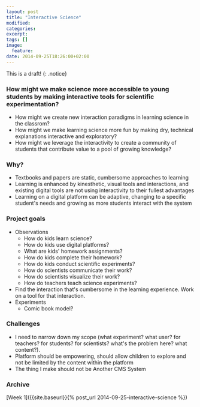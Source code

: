 ```yaml
---
layout: post
title: "Interactive Science"
modified:
categories: 
excerpt:
tags: []
image:
  feature:
date: 2014-09-25T18:26:00+02:00
---
```

This is a draft!
{: .notice}

### How might we make science more accessible to young students by making interactive tools for scientific experimentation? 

- How might we create new interaction paradigms in learning science in the classrom? 
- How might we make learning science more fun by making dry, technical explanations interactive and exploratory?
- How might we leverage the interactivity to create a community of students that contribute value to a pool of growing knowledge?

### Why?

- Textbooks and papers are static, cumbersome approaches to learning
- Learning is enhanced by kinesthetic, visual tools and interactions, and existing digital tools are not using interactivity to their fullest advantages
- Learning on a digital platform can be adaptive, changing to a specific student's needs and growing as more students interact with the system


### Project goals

- Observations
    - How do kids learn science?
    - How do kids use digital platforms? 
    - What are kids' homework assignments? 
    - How do kids complete their homework?
    - How do kids conduct scientific experiments?
    - How do scientists communicate their work?
    - How do scientists visualize their work?
    - How do teachers teach science experiments?
- Find the interaction that's cumbersome in the learning experience. Work on a tool for that interaction. 
- Experiments
    - Comic book model?

### Challenges

- I need to narrow down my scope (what experiment? what user? for teachers? for students? for scientists? what's the problem here? what content?).
- Platform should be empowering, should allow children to explore and not be limited by the content within the platform
- The thing I make should not be Another CMS System
    
    
### Archive

[Week 1]({{site.baseurl}}{% post_url 2014-09-25-interactive-science %})
